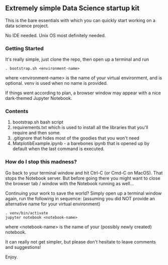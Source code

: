 ## Extremely simple Data Science startup kit

This is the bare essentials with which you can quickly start working on a data science project.

No IDE needed. Unix OS most definitely needed.

### Getting Started
It's really simple, just clone the repo, then open up a terminal and run

```
. bootstrap.sh <environment-name>
``` 

where \<environment-name\> is the name of your virtual environment, and is optional. venv is used
when no name is provided.

If things went according to plan, a browser window may appear with a nice dark-themed Jupyter Notebook.

### Contents

1. bootstrap.sh bash script
2. requirements.txt which is used to install all the libraries that you'll require and then some. 
3. .gitignore that hides most of the goodies that you won't need
4. MatplotibExample.ipynb - a barebones ipynb that is opened up by default when the last command is executed.

### How do I stop this madness?
Go back to your terminal window and hit Ctrl-C (or Cmd-C on MacOS). That stops the Notebook server. 
But before going there you might want to close the browser tab / window with the Notebook running as well...

Continuing your work to save the world? Simply open up a terminal window again, run the following in sequence:
(assuming you did NOT provide an alternative name for your virtual environment)


```
. venv/bin/activate
jupyter notebook <notebook-name>
```

where \<notebook-name\> is the name of your (possibly newly created) notebook.

It can really not get simpler, but please don't hesitate to leave comments and suggestions!

Enjoy.

